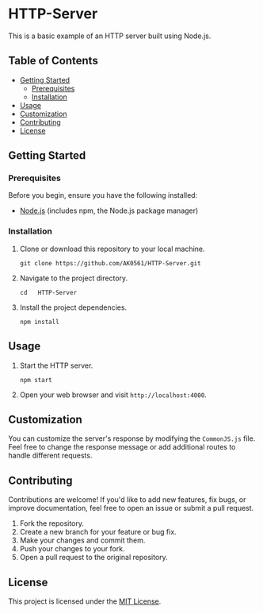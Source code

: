 # HTTP-Server
This is a basic example of an HTTP server built using Node.js. 

## Table of Contents

- [Getting Started](#getting-started)
  - [Prerequisites](#prerequisites)
  - [Installation](#installation)
- [Usage](#usage)
- [Customization](#customization)
- [Contributing](#contributing)
- [License](#license)

## Getting Started

### Prerequisites

Before you begin, ensure you have the following installed:

- [Node.js](https://nodejs.org/) (includes npm, the Node.js package manager)

### Installation

1. Clone or download this repository to your local machine.

   ```
   git clone https://github.com/AK0561/HTTP-Server.git
   
   ```

2. Navigate to the project directory.

   ```
   cd   HTTP-Server
   ```

3. Install the project dependencies.

   ```
   npm install
   ```

## Usage

1. Start the HTTP server.

   ```
   npm start
   ```

2. Open your web browser and visit `http://localhost:4000`.

## Customization

You can customize the server's response by modifying the `CommonJS.js` file. Feel free to change the response message or add additional routes to handle different requests.

## Contributing

Contributions are welcome! If you'd like to add new features, fix bugs, or improve documentation, feel free to open an issue or submit a pull request.

1. Fork the repository.
2. Create a new branch for your feature or bug fix.
3. Make your changes and commit them.
4. Push your changes to your fork.
5. Open a pull request to the original repository.

## License

This project is licensed under the [MIT License](LICENSE).
